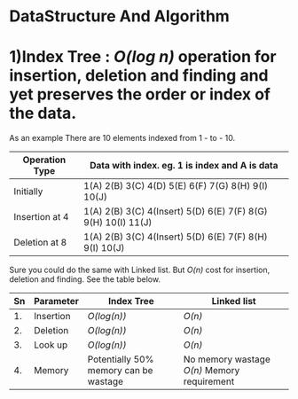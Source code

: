 DataStructure And Algorithm
============================

1)Index Tree : _O(log n)_ operation for insertion, deletion and finding and yet preserves the order or index of the data.
=========================================================================================================================


As an example
There are 10 elements indexed from 1 - to - 10.

|Operation Type |Data with index. eg. 1 is index and A is data|
|---------------|---------------------------------------------|
|Initially      |1(A) 2(B) 3(C) 4(D) 5(E) 6(F) 7(G) 8(H) 9(I) 10(J)|
|Insertion at 4 |1(A) 2(B) 3(C) 4(Insert) 5(D) 6(E) 7(F) 8(G) 9(H) 10(I) 11(J)|
|Deletion at 8  |1(A) 2(B) 3(C) 4(Insert) 5(D) 6(E) 7(F) 8(H) 9(I) 10(J)|



Sure you could do the same with Linked list. But _O(n)_ cost for insertion, deletion and finding.
See the table below.


|Sn | Parameter   |Index Tree       |  Linked list |
|---|-------------|-----------------|--------------|
|1. |Insertion    | _O(log(n))_     |     _O(n)_   |
|2. |Deletion     | _O(log(n))_     |     _O(n)_   |
|3. |Look up      | _O(log(n))_     |     _O(n)_   |
|4. |Memory       |Potentially 50% memory can be wastage|  No memory wastage _O(n)_ Memory requirement|


